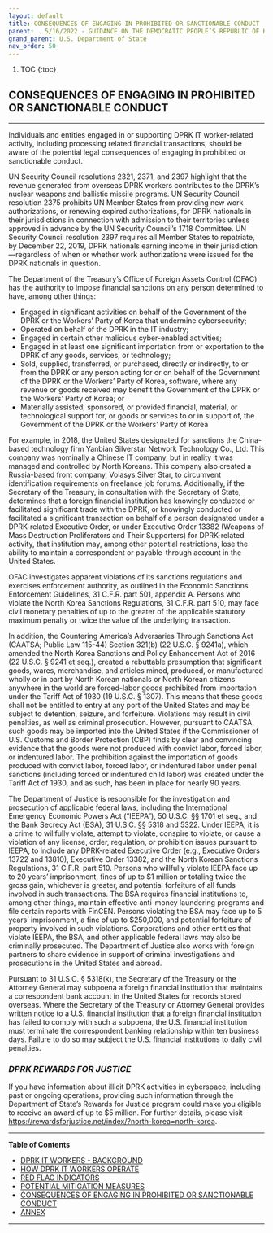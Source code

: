 ```yaml
---
layout: default
title: CONSEQUENCES OF ENGAGING IN PROHIBITED OR SANCTIONABLE CONDUCT 
parent: . 5/16/2022 - GUIDANCE ON THE DEMOCRATIC PEOPLE’S REPUBLIC OF KOREA INFORMATION TECHNOLOGY WORKERS 
grand_parent: U.S. Department of State 
nav_order: 50 
---
```

<style>
.dont-break-out {
  /* These are technically the same, but use both */
  overflow-wrap: break-word;
  word-wrap: break-word;

  -ms-word-break: break-all;
  /* This is the dangerous one in WebKit, as it breaks things wherever */
  word-break: break-all;
  /* Instead use this non-standard one: */
  word-break: break-word;
}
</style>

<div class="dont-break-out" markdown="1">

1. TOC
{:toc}

## CONSEQUENCES OF ENGAGING IN PROHIBITED OR SANCTIONABLE CONDUCT 

***

Individuals and entities engaged in or supporting DPRK IT worker-related activity, including processing related financial transactions, should be aware of the potential legal consequences of engaging in prohibited or sanctionable conduct.

UN Security Council resolutions 2321, 2371, and 2397 highlight that the revenue generated from overseas DPRK workers contributes to the DPRK’s nuclear weapons and ballistic missile programs.  UN Security Council resolution 2375 prohibits UN Member States from providing new work authorizations, or renewing expired authorizations, for DPRK nationals in their jurisdictions in connection with admission to their territories unless approved in advance by the UN Security Council’s 1718 Committee. UN Security Council resolution 2397 requires all Member States to repatriate, by December 22, 2019, DPRK nationals earning income in their jurisdiction—regardless of when or whether work authorizations were issued for the DPRK nationals in question. 

The Department of the Treasury’s Office of Foreign Assets Control (OFAC) has the authority to impose financial sanctions on any person determined to have, among other things:

- Engaged in significant activities on behalf of the Government of the DPRK or the Workers’ Party of Korea that undermine cybersecurity;
- Operated on behalf of the DPRK in the IT industry;
- Engaged in certain other malicious cyber-enabled activities;
- Engaged in at least one significant importation from or exportation to the DPRK of any goods, services, or technology;
- Sold, supplied, transferred, or purchased, directly or indirectly, to or from the DPRK or any person acting for or on behalf of the Government of the DPRK or the Workers’ Party of Korea, software, where any revenue or goods received may benefit the Government of the DPRK or the Workers’ Party of Korea; or
- Materially assisted, sponsored, or provided financial, material, or technological support for, or goods or services to or in support of, the Government of the DPRK or the Workers’ Party of Korea

For example, in 2018, the United States designated for sanctions the China-based technology firm Yanbian Silverstar Network Technology Co., Ltd. This company was nominally a Chinese IT company, but in reality it was managed and controlled by North Koreans. This company also created a Russia-based front company, Volasys Silver Star, to circumvent identification requirements on freelance job forums. 
Additionally, if the Secretary of the Treasury, in consultation with the Secretary of State, determines that a foreign financial institution has knowingly conducted or facilitated significant trade with the DPRK, or knowingly conducted or facilitated a significant transaction on behalf of a person designated under a DPRK-related Executive Order, or under Executive Order 13382 (Weapons of Mass Destruction Proliferators and Their Supporters) for DPRK-related activity, that institution may, among other potential restrictions, lose the ability to maintain a correspondent or payable-through account in the United States.

OFAC investigates apparent violations of its sanctions regulations and exercises enforcement authority, as outlined in the Economic Sanctions Enforcement Guidelines, 31 C.F.R. part 501, appendix A. Persons who violate the North Korea Sanctions Regulations, 31 C.F.R. part 510, may face civil monetary penalties of up to the greater of the applicable statutory maximum penalty or twice the value of the underlying transaction.

In addition, the Countering America’s Adversaries Through Sanctions Act (CAATSA; Public Law 115-44) Section 321(b) (22 U.S.C. § 9241a), which amended the North Korea Sanctions and Policy Enhancement Act of 2016 (22 U.S.C. § 9241 et seq.), created a rebuttable presumption that significant goods, wares, merchandise, and articles mined, produced, or manufactured wholly or in part by North Korean nationals or North Korean citizens anywhere in the world are forced-labor goods prohibited from importation under the Tariff Act of 1930 (19 U.S.C. § 1307). This means that these goods shall not be entitled to entry at any port of the United States and may be subject to detention, seizure, and forfeiture. Violations may result in civil penalties, as well as criminal prosecution. However, pursuant to CAATSA, such goods may be imported into the United States if the Commissioner of U.S.  Customs and Border Protection (CBP) finds by clear and convincing evidence that the goods were not produced with convict labor, forced labor, or indentured labor. The prohibition against the importation of goods produced with convict labor, forced labor, or indentured labor under penal sanctions (including forced or indentured child labor) was created under the Tariff Act of 1930, and as such, has been in place for nearly 90 years.

The Department of Justice is responsible for the investigation and prosecution of applicable federal laws, including the International Emergency Economic Powers Act (“IEEPA”), 50 U.S.C. §§ 1701 et seq., and the Bank Secrecy Act (BSA), 31 U.S.C. §§ 5318 and 5322. Under IEEPA, it is a crime to willfully violate, attempt to violate, conspire to violate, or cause a violation of any license, order, regulation, or prohibition issues pursuant to IEEPA, to include any DPRK-related Executive Order (e.g., Executive Orders 13722 and 13810), Executive Order 13382, and the North Korean Sanctions Regulations, 31 C.F.R. part 510. Persons who willfully violate IEEPA face up to 20 years’ imprisonment, fines of up to $1 million or totaling twice the gross gain, whichever is greater, and potential forfeiture of all funds involved in such transactions. The BSA requires financial institutions to, among other things, maintain effective anti-money laundering programs and file certain reports with FinCEN. Persons violating the BSA may face up to 5 years’ imprisonment, a fine of up to $250,000, and potential forfeiture of property involved in such violations. Corporations and other entities that violate IEEPA, the BSA, and other applicable federal laws may also be criminally prosecuted. The Department of Justice also works with foreign partners to share evidence in support of criminal investigations and prosecutions in the United States and abroad.

Pursuant to 31 U.S.C. § 5318(k), the Secretary of the Treasury or the Attorney General may subpoena a foreign financial institution that maintains a correspondent bank account in the United States for records stored overseas. Where the Secretary of the Treasury or Attorney General provides written notice to a U.S. financial institution that a foreign financial institution has failed to comply with such a subpoena, the U.S. financial institution must terminate the correspondent banking relationship within ten business days. Failure to do so may subject the U.S. financial institutions to daily civil penalties.

### *DPRK REWARDS FOR JUSTICE*

If you have information about illicit DPRK activities in cyberspace, including past or ongoing operations, providing such information through the Department of State’s Rewards for Justice program could make you eligible to receive an award of up to $5 million. For further details, please visit https://rewardsforjustice.net/index/?north-korea=north-korea.


***

**Table of Contents**

<ul><li> <a href="/docs/state/advisory-20220516-guidance-on-the-democratic-peoples-republic-of-korea-information-technology-workers-1/">DPRK IT WORKERS - BACKGROUND</a></li><li> <a href="/docs/state/advisory-20220516-guidance-on-the-democratic-peoples-republic-of-korea-information-technology-workers-2/">HOW DPRK IT WORKERS OPERATE</a></li><li> <a href="/docs/state/advisory-20220516-guidance-on-the-democratic-peoples-republic-of-korea-information-technology-workers-3/">RED FLAG INDICATORS</a></li><li> <a href="/docs/state/advisory-20220516-guidance-on-the-democratic-peoples-republic-of-korea-information-technology-workers-4/">POTENTIAL MITIGATION MEASURES</a></li><li> <a href="/docs/state/advisory-20220516-guidance-on-the-democratic-peoples-republic-of-korea-information-technology-workers-5/">CONSEQUENCES OF ENGAGING IN PROHIBITED OR SANCTIONABLE CONDUCT</a></li><li> <a href="/docs/state/advisory-20220516-guidance-on-the-democratic-peoples-republic-of-korea-information-technology-workers-6/">ANNEX</a></li></ul>

***
</div>
